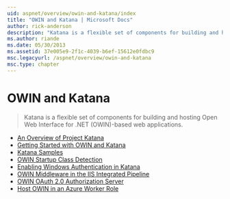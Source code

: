 ```yaml
---
uid: aspnet/overview/owin-and-katana/index
title: "OWIN and Katana | Microsoft Docs"
author: rick-anderson
description: "Katana is a flexible set of components for building and hosting Open Web Interface for .NET (OWIN)-based web applications."
ms.author: riande
ms.date: 05/30/2013
ms.assetid: 37e005e9-2f1c-4039-b6ef-15612e0fdbc9
msc.legacyurl: /aspnet/overview/owin-and-katana
msc.type: chapter
---
```

OWIN and Katana
====================
> Katana is a flexible set of components for building and hosting Open Web Interface for .NET (OWIN)-based web applications.


- [An Overview of Project Katana](an-overview-of-project-katana.md)
- [Getting Started with OWIN and Katana](getting-started-with-owin-and-katana.md)
- [Katana Samples](katana-samples.md)
- [OWIN Startup Class Detection](owin-startup-class-detection.md)
- [Enabling Windows Authentication in Katana](enabling-windows-authentication-in-katana.md)
- [OWIN Middleware in the IIS Integrated Pipeline](owin-middleware-in-the-iis-integrated-pipeline.md)
- [OWIN OAuth 2.0 Authorization Server](owin-oauth-20-authorization-server.md)
- [Host OWIN in an Azure Worker Role](host-owin-in-an-azure-worker-role.md)
